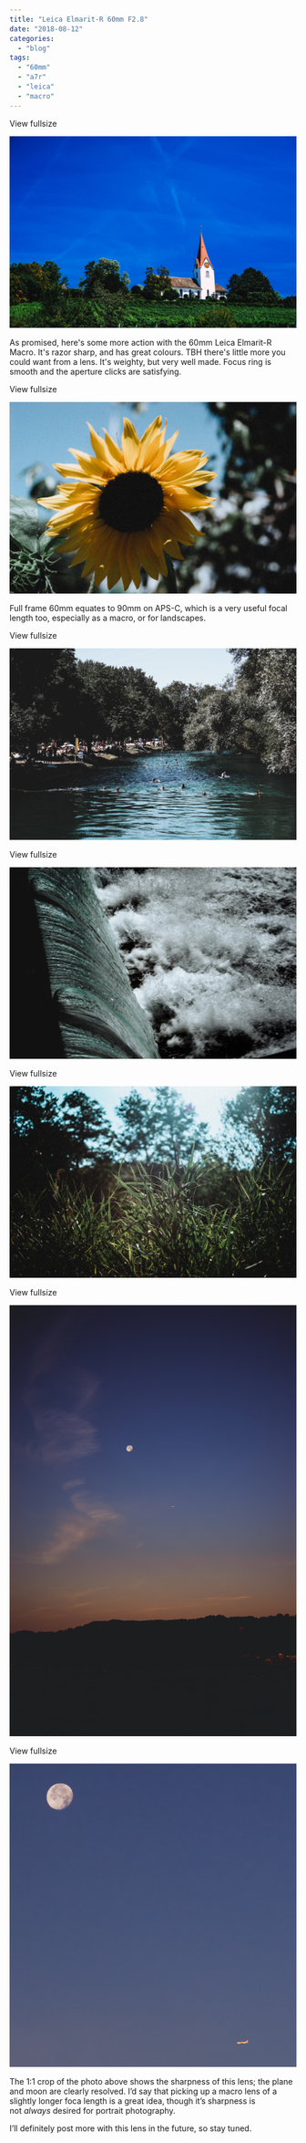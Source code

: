 ```yaml
---
title: "Leica Elmarit-R 60mm F2.8"
date: "2018-08-12"
categories: 
  - "blog"
tags: 
  - "60mm"
  - "a7r"
  - "leica"
  - "macro"
---
```


View fullsize

![20180729-DSC06133-ILCE-7R.jpg](/assets/images/57ac8-20180729-dsc06133-ilce-7r.jpg)

As promised, here's some more action with the 60mm Leica Elmarit-R Macro. It's razor sharp, and has great colours. TBH there's little more you could want from a lens. It's weighty, but very well made. Focus ring is smooth and the aperture clicks are satisfying. 

View fullsize

![20180729-DSC06134-ILCE-7R.jpg](/assets/images/6c9a8-20180729-dsc06134-ilce-7r.jpg)

Full frame 60mm equates to 90mm on APS-C, which is a very useful focal length too, especially as a macro, or for landscapes. 

View fullsize

![20180729-DSC06138-ILCE-7R.jpg](/assets/images/77596-20180729-dsc06138-ilce-7r.jpg)

View fullsize

![20180729-DSC06141-ILCE-7R.jpg](/assets/images/f6536-20180729-dsc06141-ilce-7r.jpg)

View fullsize

![20180729-DSC06144-ILCE-7R.jpg](/assets/images/cecec-20180729-dsc06144-ilce-7r.jpg)

View fullsize

![20180730-DSC06152-ILCE-7R.jpg](/assets/images/3b49e-20180730-dsc06152-ilce-7r.jpg)

View fullsize

![Screen Shot 2018-08-09 at 22.06.45.png](/assets/images/360dc-screenshot2018-08-09at22.06.45.png)

The 1:1 crop of the photo above shows the sharpness of this lens; the plane and moon are clearly resolved. I’d say that picking up a macro lens of a slightly longer foca length is a great idea, though it’s sharpness is not _always_ desired for portrait photography. 

I’ll definitely post more with this lens in the future, so stay tuned.
